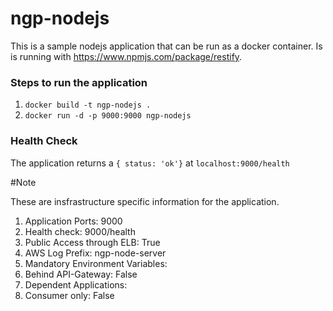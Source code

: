 # ngp-nodejs

This is a sample nodejs application that can be run as a docker container. Is is running with https://www.npmjs.com/package/restify.

### Steps to run the application

1. ```docker build -t ngp-nodejs .```
2. ```docker run -d -p 9000:9000 ngp-nodejs```

### Health Check

The application returns a ``` { status: 'ok'} ``` at ```localhost:9000/health```


#Note

These are insfrastructure specific information for the application.

1. Application Ports: 9000
2. Health check: 9000/health
3. Public Access through ELB: True
4. AWS Log Prefix: ngp-node-server
5. Mandatory Environment Variables: 
6. Behind API-Gateway: False
7. Dependent Applications:
8. Consumer only: False
